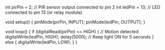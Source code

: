 int pirPin = 2;  // PIR sensor output connected to pin 2
int ledPin = 13; // LED connected to pin 13 (or relay module)

void setup() {
  pinMode(pirPin, INPUT);
  pinMode(ledPin, OUTPUT);
}

void loop() {
  if (digitalRead(pirPin) == HIGH) { // Motion detected
    digitalWrite(ledPin, HIGH);
    delay(5000); // Keep light ON for 5 seconds
  } else {
    digitalWrite(ledPin, LOW);
  }
}
